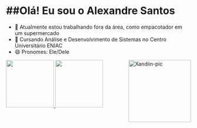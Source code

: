 <h1>##Olá! Eu sou o Alexandre Santos</h1>

- 🔭 Atualmente estou trabalhando fora da área, como empacotador em um supermercado
- 🌱 Cursando Análise e Desenvolvimento de Sistemas no Centro Universitário ENIAC
- 😄 Pronomes: Ele/Dele

<div>
  <a href="https://beacons.ai/TheXandiin">
  <img height="130em" src="https://github-readme-stats.vercel.app/api?username=TheXandiin&show_icons=true&theme=dark&include_all_commits=true&count_private=true"/>
  <img height="130em" src="https://github-readme-stats.vercel.app/api/top-langs/?username=TheXandiin&layout=compact&langs_count=16&theme=dark"/>
  <img alt="Xandiin-pic" align="right" height="170em" src="https://user-images.githubusercontent.com/128389631/226380807-e7e1c966-1c1d-4a32-9096-dec3f7f5f3a4.png">
</div>
<!--
<div style="display: inline_block"><br>
  <img align="center" alt="Xandiin-HTML" height="30" width="40" src="https://raw.githubusercontent.com/devicons/devicon/master/icons/html5/html5-original.svg">
  <img align="center" alt="Xandiin-CSS" height="30" width="40" src="https://raw.githubusercontent.com/devicons/devicon/master/icons/css3/css3-original.svg">         
  <img align="center" alt="Xandiin-PHP" height="30" width="40" src="https://cdn.jsdelivr.net/gh/devicons/devicon/icons/php/php-original.svg" />
</div>
-->
